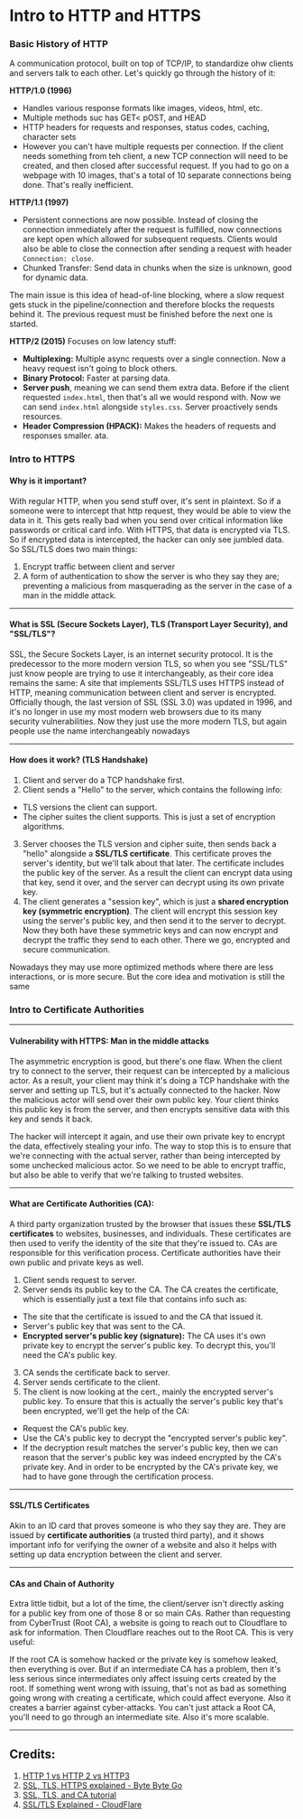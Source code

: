 # Intro to HTTP and HTTPS

### Basic History of HTTP
A communication protocol, built on top of TCP/IP, to standardize ohw clients and servers talk to each other. Let's quickly go through the history of it:

**HTTP/1.0 (1996)**
- Handles various response formats like images, videos, html, etc.
- Multiple methods suc has GET< pOST, and HEAD
- HTTP headers for requests and responses, status codes, caching, character sets
- However you can't have multiple requests per connection. If the client needs something from teh client, a new TCP connection will need to be created, and then closed after successful request. If you had to go on a webpage with 10 images, that's a total of 10 separate connections being done. That's really inefficient.

**HTTP/1.1 (1997)**
- Persistent connections are now possible. Instead of closing the connection immediately after the request is fulfilled, now connections are kept open which allowed for subsequent requests. Clients would also be able to close the connection after sending a request with header `Connection: close`.
- Chunked Transfer: Send data in chunks when the size is unknown, good for dynamic data.

The main issue is this idea of head-of-line blocking, where a slow request gets stuck in the pipeline/connection and therefore blocks the requests behind it. The previous request must be finished before the next one is started.

**HTTP/2 (2015)**
Focuses on low latency stuff:
- **Multiplexing:** Multiple async requests over a single connection. Now a heavy request isn't going to block others.
- **Binary Protocol:** Faster at parsing data.
- **Server push**, meaning we can send them extra data. Before if the client requested `index.html`, then that's all we would respond with. Now we can send `index.html` alongside `styles.css`. Server proactively sends resources.
-  **Header Compression (HPACK):** Makes the headers of requests and responses smaller. ata.

### Intro to HTTPS
#### Why is it important?
With regular HTTP, when you send stuff over, it's sent in plaintext. So if a someone were to intercept that http request, they would be able to view the data in it. This gets really bad when you send over critical information like passwords or critical card info. With HTTPS, that data is encrypted via TLS. So if encrypted data is intercepted, the hacker can only see jumbled data. So SSL/TLS does two main things: 
  1. Encrypt traffic between client and server
  2. A form of authentication to show the server is who they say they are; preventing a malicious from masquerading as the server in the case of a man in the middle attack.

---
#### What is SSL (Secure Sockets Layer), TLS (Transport Layer Security), and "SSL/TLS"?
SSL, the Secure Sockets Layer, is an internet security protocol. It is the predecessor to the more modern version TLS, so when you see "SSL/TLS" just know people are trying to use it interchangeably, as their core idea remains the same: A site that implements SSL/TLS uses HTTPS instead of HTTP, meaning communication between client and server is encrypted. Officially though, the last version of SSL (SSL 3.0) was updated in 1996, and it's no longer in use my most modern web browsers due to its many security vulnerabilities. Now they just use the more modern TLS, but again people use the name interchangeably nowadays

---
#### How does it work? (TLS Handshake)
1. Client and server do a TCP handshake first.  
2. Client sends a "Hello" to the server, which contains the following info:
  - TLS versions the client can support. 
  - The cipher suites the client supports. This is just a set of encryption algorithms.
3. Server chooses the TLS version and cipher suite, then sends back a "hello" alongside a **SSL/TLS certificate**. This certificate proves the server's identity, but we'll talk about that later. The certificate includes the public key of the server. As a result the client can encrypt data using that key, send it over, and the server can decrypt using its own private key.
4. The client generates a "session key", which is just a **shared encryption key (symmetric encryption)**. The client will encrypt this session key using the server's public key, and then send it to the server to decrypt. Now they both have these symmetric keys and can now encrypt and decrypt the traffic they send to each other. There we go, encrypted and secure communication. 

Nowadays they may use more optimized methods where there are less interactions, or is more secure. But the core idea and motivation is still the same


### Intro to Certificate Authorities
---
#### Vulnerability with HTTPS: Man in the middle attacks
The asymmetric encryption is good, but there's one flaw. When the client try to connect to the server, their request can be intercepted by a malicious actor. As a result, your client may think it's doing a TCP handshake with the server and setting up TLS, but it's actually connected to the hacker. Now the malicious actor will send over their own public key. Your client thinks this public key is from the server, and then encrypts sensitive data with this key and sends it back. 

The hacker will intercept it again, and use their own private key to encrypt the data, effectively stealing your info. The way to stop this is to ensure that we're connecting with the actual server, rather than being intercepted by some unchecked malicious actor. So we need to be able to encrypt traffic, but also be able to verify that we're talking to trusted websites.

---
#### What are Certificate Authorities (CA):
A third party organization trusted by the browser that issues these  **SSL/TLS certificates** to websites, businesses, and individuals. These certificates are then used to verify the identity of the site that they're issued to. CAs are responsible for this verification process. Certificate authorities have their own public and private keys as well.

1. Client sends request to server.
2. Server sends its public key to the CA. The CA creates the certificate, which is essentially just a text file that contains info such as:
  - The site that the certificate is issued to and the CA that issued it.
  - Server's public key that was sent to the CA.
  - **Encrypted server's public key (signature):** The CA uses it's own private key to encrypt the server's public key. To decrypt this, you'll need the CA's public key.
3. CA sends the certificate back to server.
4. Server sends certificate to the client.
5. The client is now looking at the cert., mainly the encrypted server's public key. To ensure that this is actually the server's public key that's been encrypted, we'll get the help of the CA:
  - Request the CA's public key. 
  - Use the CA's public key to decrypt the "encrypted server's public key".
  - If the decryption result matches the server's public key, then we can reason that the server's public key was indeed encrypted by the CA's private key. And in order to be encrypted by the CA's private key, we had to have gone through the certification process.

---
#### SSL/TLS Certificates
Akin to an ID card that proves someone is who they say they are. They are issued by **certificate authorities** (a trusted third party), and it shows important info for verifying the owner of a website and also it helps with setting up data encryption between the client and server. 

---
#### CAs and Chain of Authority
Extra little tidbit, but a lot of the time, the client/server isn't directly asking for a public key from one of those 8 or so main CAs. Rather than requesting from CyberTrust (Root CA), a website is going to reach out to Cloudflare to ask for information. Then Cloudflare reaches out to the Root CA. This is very useful:

If the root CA is somehow hacked or the private key is somehow leaked, then everything is over. But if an intermediate CA has a problem, then it's less serious since intermediates only affect issuing certs created by the root. If something went wrong with issuing, that's not as bad as something going wrong with creating a certificate, which could affect everyone. Also it creates a barrier against cyber-attacks. You can't just attack a Root CA, you'll need to go through an intermediate site.  Also it's more scalable.

---
## Credits: 
1. [HTTP 1 vs HTTP 2 vs HTTP3](https://youtu.be/UMwQjFzTQXw?si=gO8p3mEi5ghLGIfZ)
2. [SSL, TLS, HTTPS explained - Byte Byte Go](https://youtu.be/j9QmMEWmcfo?si=VtxNf2CshfK6_I0G)
3. [SSL, TLS, and CA tutorial](https://www.youtube.com/watch?v=EnY6fSng3Ew)
4. [SSL/TLS Explained - CloudFlare](https://www.cloudflare.com/learning/ssl/what-is-ssl/)